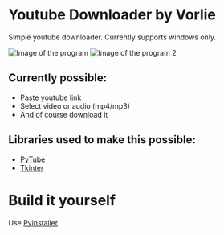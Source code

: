 # Youtube Downloader by Vorlie 
Simple youtube downloader. Currently supports windows only.

![Image of the program](https://i.vorlie.pl/r/firefox_c7ab6fc.png)
![Image of the program 2](https://i.vorlie.pl/r/firefox_4db2efe.png)

## Currently possible:
- Paste youtube link
- Select video or audio (mp4/mp3)
- And of course download it

## Libraries used to make this possible:
- [PyTube](https://pypi.org/project/pytube/)
- [Tkinter](https://docs.python.org/3/library/tkinter.html)

# Build it yourself
Use [Pyinstaller](https://pypi.org/project/pyinstaller/)